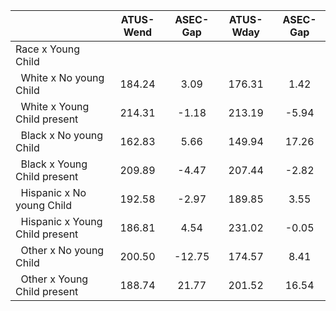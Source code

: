 
|                      |    ATUS-Wend |     ASEC-Gap |    ATUS-Wday |     ASEC-Gap |
| -------------------- | :----------: | :----------: | :----------: | :----------: |
| Race x Young Child   |              |              |              |              |
| &nbsp;&nbsp;White x No young Child |       184.24 |         3.09 |       176.31 |         1.42 |
| &nbsp;&nbsp;White x Young Child present |       214.31 |        -1.18 |       213.19 |        -5.94 |
| &nbsp;&nbsp;Black x No young Child |       162.83 |         5.66 |       149.94 |        17.26 |
| &nbsp;&nbsp;Black x Young Child present |       209.89 |        -4.47 |       207.44 |        -2.82 |
| &nbsp;&nbsp;Hispanic x No young Child |       192.58 |        -2.97 |       189.85 |         3.55 |
| &nbsp;&nbsp;Hispanic x Young Child present |       186.81 |         4.54 |       231.02 |        -0.05 |
| &nbsp;&nbsp;Other x No young Child |       200.50 |       -12.75 |       174.57 |         8.41 |
| &nbsp;&nbsp;Other x Young Child present |       188.74 |        21.77 |       201.52 |        16.54 |

